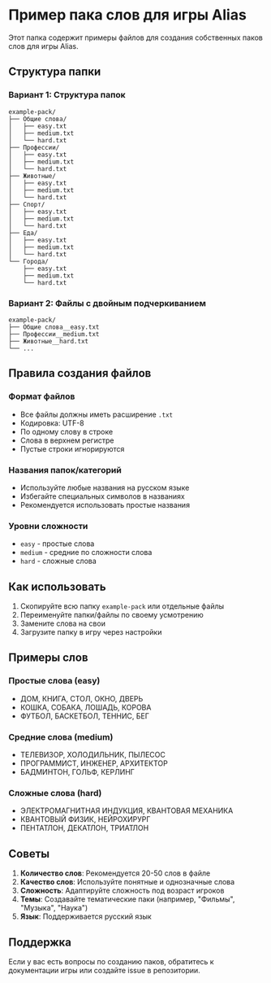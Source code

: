 # Пример пака слов для игры Alias

Этот папка содержит примеры файлов для создания собственных паков слов для игры Alias.

## Структура папки

### Вариант 1: Структура папок
```
example-pack/
├── Общие слова/
│   ├── easy.txt
│   ├── medium.txt
│   └── hard.txt
├── Профессии/
│   ├── easy.txt
│   ├── medium.txt
│   └── hard.txt
├── Животные/
│   ├── easy.txt
│   ├── medium.txt
│   └── hard.txt
├── Спорт/
│   ├── easy.txt
│   ├── medium.txt
│   └── hard.txt
├── Еда/
│   ├── easy.txt
│   ├── medium.txt
│   └── hard.txt
└── Города/
    ├── easy.txt
    ├── medium.txt
    └── hard.txt
```

### Вариант 2: Файлы с двойным подчеркиванием
```
example-pack/
├── Общие слова__easy.txt
├── Профессии__medium.txt
├── Животные__hard.txt
└── ...
```

## Правила создания файлов

### Формат файлов
- Все файлы должны иметь расширение `.txt`
- Кодировка: UTF-8
- По одному слову в строке
- Слова в верхнем регистре
- Пустые строки игнорируются

### Названия папок/категорий
- Используйте любые названия на русском языке
- Избегайте специальных символов в названиях
- Рекомендуется использовать простые названия

### Уровни сложности
- `easy` - простые слова
- `medium` - средние по сложности слова  
- `hard` - сложные слова

## Как использовать

1. Скопируйте всю папку `example-pack` или отдельные файлы
2. Переименуйте папки/файлы по своему усмотрению
3. Замените слова на свои
4. Загрузите папку в игру через настройки

## Примеры слов

### Простые слова (easy)
- ДОМ, КНИГА, СТОЛ, ОКНО, ДВЕРЬ
- КОШКА, СОБАКА, ЛОШАДЬ, КОРОВА
- ФУТБОЛ, БАСКЕТБОЛ, ТЕННИС, БЕГ

### Средние слова (medium)
- ТЕЛЕВИЗОР, ХОЛОДИЛЬНИК, ПЫЛЕСОС
- ПРОГРАММИСТ, ИНЖЕНЕР, АРХИТЕКТОР
- БАДМИНТОН, ГОЛЬФ, КЕРЛИНГ

### Сложные слова (hard)
- ЭЛЕКТРОМАГНИТНАЯ ИНДУКЦИЯ, КВАНТОВАЯ МЕХАНИКА
- КВАНТОВЫЙ ФИЗИК, НЕЙРОХИРУРГ
- ПЕНТАТЛОН, ДЕКАТЛОН, ТРИАТЛОН

## Советы

1. **Количество слов**: Рекомендуется 20-50 слов в файле
2. **Качество слов**: Используйте понятные и однозначные слова
3. **Сложность**: Адаптируйте сложность под возраст игроков
4. **Темы**: Создавайте тематические паки (например, "Фильмы", "Музыка", "Наука")
5. **Язык**: Поддерживается русский язык

## Поддержка

Если у вас есть вопросы по созданию паков, обратитесь к документации игры или создайте issue в репозитории.
